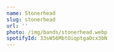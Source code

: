 ```yaml
---
name: Stonerhead
slug: stonerhead
url: ''
photo: /img/bands/stonerhead.webp
spotifyId: 33sW56MbtOiqptgaOcx3bN
---
```

